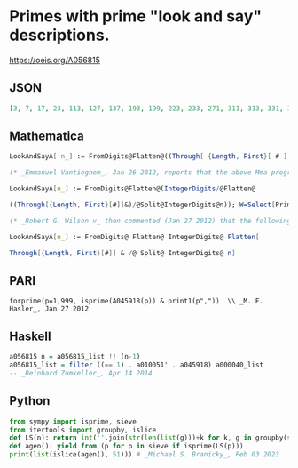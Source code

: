 # Primes with prime "look and say" descriptions\.
https://oeis.org/A056815
## JSON
```JSON
[3, 7, 17, 23, 113, 127, 137, 193, 199, 223, 233, 271, 311, 313, 331, 359, 367, 373, 431, 433, 439, 463, 479, 499, 503, 523, 587, 607, 641, 677, 691, 733, 757, 773, 797, 809, 821, 823, 829, 853, 919, 997, 1009, 1069, 1123, 1129, 1171, 1181, 1187, 1223, 1277]
```
## Mathematica
```Mathematica
LookAndSayA[ n_] := FromDigits@Flatten@((Through[ {Length, First}[ # ] ] &) /@ Split@IntegerDigits@n); Select[Prime@Range[210], PrimeQ@LookAndSayA@# &] (* _Ray Chandler_, Jan 12 2007 *)
```
```Mathematica
(* _Emmanuel Vantieghem_, Jan 26 2012, reports that the above Mma program is incorrect, because the LookAndSayA function can give wrong answers. Here is a better function (b and c to be substituted by suitable numbers): *)
```
```Mathematica
LookAndSayA[n_] := FromDigits@Flatten@(IntegerDigits/@Flatten@
```
```Mathematica
((Through[{Length, First}[#]]&)/@Split@IntegerDigits@n)); W=Select[Prime@Range[b, c], PrimeQ@LookAndSayA@#&]
```
```Mathematica
(* _Robert G. Wilson v_ then commented (Jan 27 2012) that the following version is cleaner: *)
```
```Mathematica
LookAndSayA[n_] := FromDigits@ Flatten@ IntegerDigits@ Flatten[
```
```Mathematica
Through[{Length, First}[#]] & /@ Split@ IntegerDigits@ n]
```
## PARI
```PARI
forprime(p=1,999, isprime(A045918(p)) & print1(p","))  \\ _M. F. Hasler_, Jan 27 2012
```
## Haskell
```Haskell
a056815 n = a056815_list !! (n-1)
a056815_list = filter ((== 1) . a010051' . a045918) a000040_list
-- _Reinhard Zumkeller_, Apr 14 2014
```
## Python
```Python
from sympy import isprime, sieve
from itertools import groupby, islice
def LS(n): return int(''.join(str(len(list(g)))+k for k, g in groupby(str(n))))
def agen(): yield from (p for p in sieve if isprime(LS(p)))
print(list(islice(agen(), 51))) # _Michael S. Branicky_, Feb 03 2023
```

